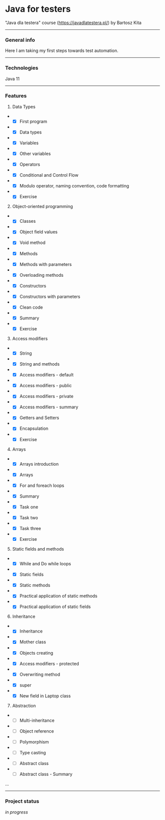 # Java for testers
"Java dla testera" course (https://javadlatestera.pl/) by Bartosz Kita

*********************************
### General info
Here I am taking my first steps towards test automation.
**********************************

### Technologies

Java 11
**********************************

### Features

1. Data Types  
* -[x] First program
* -[x] Data types
* -[x] Variables
* -[x] Other variables
* -[x] Operators
* -[x] Conditional and Control Flow
* -[x] Modulo operator, naming convention, code formatting
* -[x] Exercise

2. Object-oriented programming

* -[x] Classes
* -[x] Object field values
* -[x] Void method
* -[x] Methods
* -[x] Methods with parameters
* -[x] Overloading methods
* -[x] Constructors
* -[x] Constructors with parameters
* -[x] Clean code
* -[x] Summary
* -[x] Exercise
    
3. Access modifiers

* -[x] String
* -[x] String and methods
* -[x] Access modifiers - default
* -[x] Access modifiers - public
* -[x] Access modifiers - private
* -[x] Access modifiers - summary
* -[x] Getters and Setters
* -[x] Encapsulation
* -[x] Exercise

4. Arrays

* -[x] Arrays introduction
* -[x] Arrays
* -[x] For and foreach loops
* -[x] Summary
* -[x] Task one
* -[x] Task two
* -[x] Task three
* -[x] Exercise
    
5. Static fields and methods

* -[x] While and Do while loops
* -[x] Static fields
* -[x] Static methods
* -[x] Practical application of static methods
* -[x] Practical application of static fields
    
6. Inheritance
 
* -[x] Inheritance
* -[x] Mother class
* -[x] Objects creating
* -[x] Access modifiers - protected
* -[x] Overwriting method
* -[x] super
* -[x] New field in Laptop class

7. Abstraction

* -[ ] Multi-inheritance
* -[ ] Object reference
* -[ ] Polymorphism
* -[ ] Type casting
* -[ ] Abstract class
* -[ ] Abstract class - Summary
    
...



*********************************
### Project status
_in progress_